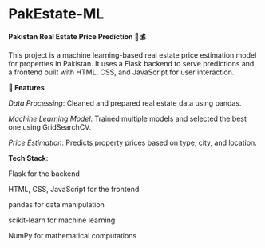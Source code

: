 # PakEstate-ML

**Pakistan Real Estate Price Prediction 🏡💰**

This project is a machine learning-based real estate price estimation model for properties in Pakistan. It uses a Flask backend to serve predictions and a frontend built with HTML, CSS, and JavaScript for user interaction.

**🚀 Features**

*Data Processing*: Cleaned and prepared real estate data using pandas.

*Machine Learning Model*: Trained multiple models and selected the best one using GridSearchCV.

*Price Estimation*: Predicts property prices based on type, city, and location.

**Tech Stack**:

Flask for the backend

HTML, CSS, JavaScript for the frontend

pandas for data manipulation

scikit-learn for machine learning

NumPy for mathematical computations
